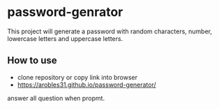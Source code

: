 # password-genrator

This project will generate a password with random characters, number, lowercase letters and uppercase letters. 

## How to use ##
* clone repository or copy link into browser
* https://arobles31.github.io/password-generator/

answer all question when propmt.
